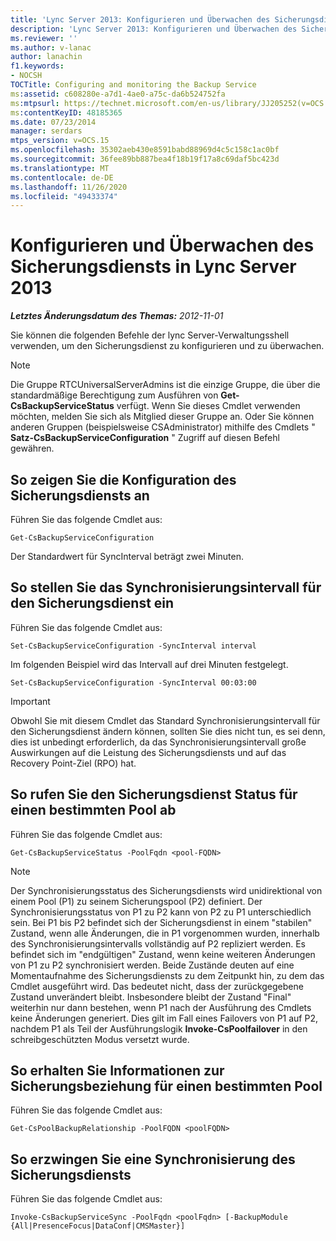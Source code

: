 ```yaml
---
title: 'Lync Server 2013: Konfigurieren und Überwachen des Sicherungsdiensts'
description: 'Lync Server 2013: Konfigurieren und Überwachen des Sicherungsdiensts.'
ms.reviewer: ''
ms.author: v-lanac
author: lanachin
f1.keywords:
- NOCSH
TOCTitle: Configuring and monitoring the Backup Service
ms:assetid: c608280e-a7d1-4ae0-a75c-da6b524752fa
ms:mtpsurl: https://technet.microsoft.com/en-us/library/JJ205252(v=OCS.15)
ms:contentKeyID: 48185365
ms.date: 07/23/2014
manager: serdars
mtps_version: v=OCS.15
ms.openlocfilehash: 35302aeb430e8591babd88969d4c5c158c1ac0bf
ms.sourcegitcommit: 36fee89bb887bea4f18b19f17a8c69daf5bc423d
ms.translationtype: MT
ms.contentlocale: de-DE
ms.lasthandoff: 11/26/2020
ms.locfileid: "49433374"
---
```

# <a name="configuring-and-monitoring-the-backup-service-in-lync-server-2013"></a>Konfigurieren und Überwachen des Sicherungsdiensts in Lync Server 2013

<div data-xmlns="http://www.w3.org/1999/xhtml">

<div class="topic" data-xmlns="http://www.w3.org/1999/xhtml" data-msxsl="urn:schemas-microsoft-com:xslt" data-cs="https://msdn.microsoft.com/">

<div data-asp="https://msdn2.microsoft.com/asp">



</div>

<div id="mainSection">

<div id="mainBody">

<span> </span>

_**Letztes Änderungsdatum des Themas:** 2012-11-01_

Sie können die folgenden Befehle der lync Server-Verwaltungsshell verwenden, um den Sicherungsdienst zu konfigurieren und zu überwachen.

<div>


> [!NOTE]  
> Die Gruppe RTCUniversalServerAdmins ist die einzige Gruppe, die über die standardmäßige Berechtigung zum Ausführen von <STRONG>Get-CsBackupServiceStatus</STRONG> verfügt. Wenn Sie dieses Cmdlet verwenden möchten, melden Sie sich als Mitglied dieser Gruppe an. Oder Sie können anderen Gruppen (beispielsweise CSAdministrator) mithilfe des Cmdlets " <STRONG>Satz-CsBackupServiceConfiguration</STRONG> " Zugriff auf diesen Befehl gewähren.



</div>

<div>

## <a name="to-see-the-backup-service-configuration"></a>So zeigen Sie die Konfiguration des Sicherungsdiensts an

Führen Sie das folgende Cmdlet aus:

    Get-CsBackupServiceConfiguration

Der Standardwert für SyncInterval beträgt zwei Minuten.

</div>

<div>

## <a name="to-set-the-backup-service-sync-interval"></a>So stellen Sie das Synchronisierungsintervall für den Sicherungsdienst ein

Führen Sie das folgende Cmdlet aus:

    Set-CsBackupServiceConfiguration -SyncInterval interval

Im folgenden Beispiel wird das Intervall auf drei Minuten festgelegt.

    Set-CsBackupServiceConfiguration -SyncInterval 00:03:00

<div>


> [!IMPORTANT]  
> Obwohl Sie mit diesem Cmdlet das Standard Synchronisierungsintervall für den Sicherungsdienst ändern können, sollten Sie dies nicht tun, es sei denn, dies ist unbedingt erforderlich, da das Synchronisierungsintervall große Auswirkungen auf die Leistung des Sicherungsdiensts und auf das Recovery Point-Ziel (RPO) hat.



</div>

</div>

<div>

## <a name="to-get-the-backup-service-status-for-a-particular-pool"></a>So rufen Sie den Sicherungsdienst Status für einen bestimmten Pool ab

Führen Sie das folgende Cmdlet aus:

    Get-CsBackupServiceStatus -PoolFqdn <pool-FQDN>

<div>


> [!NOTE]  
> Der Synchronisierungsstatus des Sicherungsdiensts wird unidirektional von einem Pool (P1) zu seinem Sicherungspool (P2) definiert. Der Synchronisierungsstatus von P1 zu P2 kann von P2 zu P1 unterschiedlich sein. Bei P1 bis P2 befindet sich der Sicherungsdienst in einem "stabilen" Zustand, wenn alle Änderungen, die in P1 vorgenommen wurden, innerhalb des Synchronisierungsintervalls vollständig auf P2 repliziert werden. Es befindet sich im "endgültigen" Zustand, wenn keine weiteren Änderungen von P1 zu P2 synchronisiert werden. Beide Zustände deuten auf eine Momentaufnahme des Sicherungsdiensts zu dem Zeitpunkt hin, zu dem das Cmdlet ausgeführt wird. Das bedeutet nicht, dass der zurückgegebene Zustand unverändert bleibt. Insbesondere bleibt der Zustand "Final" weiterhin nur dann bestehen, wenn P1 nach der Ausführung des Cmdlets keine Änderungen generiert. Dies gilt im Fall eines Failovers von P1 auf P2, nachdem P1 als Teil der Ausführungslogik <STRONG>Invoke-CsPoolfailover</STRONG> in den schreibgeschützten Modus versetzt wurde.



</div>

</div>

<div>

## <a name="to-get-information-about-the-backup-relationship-for-a-particular-pool"></a>So erhalten Sie Informationen zur Sicherungsbeziehung für einen bestimmten Pool

Führen Sie das folgende Cmdlet aus:

    Get-CsPoolBackupRelationship -PoolFQDN <poolFQDN>

</div>

<div>

## <a name="to-force-a-backup-service-sync"></a>So erzwingen Sie eine Synchronisierung des Sicherungsdiensts

Führen Sie das folgende Cmdlet aus:

    Invoke-CsBackupServiceSync -PoolFqdn <poolFqdn> [-BackupModule  {All|PresenceFocus|DataConf|CMSMaster}]

</div>

</div>

<span> </span>

</div>

</div>

</div>

